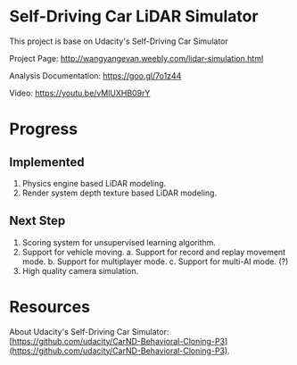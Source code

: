 # Self-Driving Car LiDAR Simulator 

This project is base on Udacity's Self-Driving Car Simulator

Project Page: http://wangyangevan.weebly.com/lidar-simulation.html

Analysis Documentation: https://goo.gl/7o1z44

Video: https://youtu.be/vMlUXHB09rY

# Progress

## Implemented
1. Physics engine based LiDAR modeling.
2. Render system depth texture based LiDAR modeling.

## Next Step
1. Scoring system for unsupervised learning algorithm.
2. Support for vehicle moving.
  a. Support for record and replay movement mode.
  b. Support for multiplayer mode.
  c. Support for multi-AI mode. (?)
3. High quality camera simulation.

# Resources
About Udacity's Self-Driving Car Simulator: [https://github.com/udacity/CarND-Behavioral-Cloning-P3](https://github.com/udacity/CarND-Behavioral-Cloning-P3).
